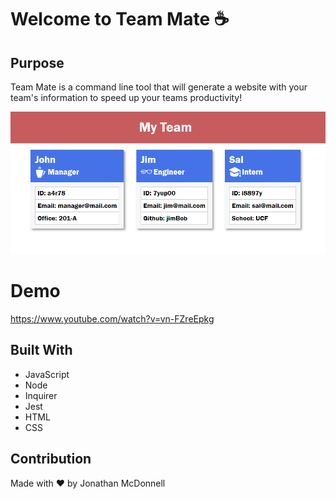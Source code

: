 # Welcome to Team Mate ☕

## Purpose
Team Mate is a command line tool that will generate a website with your team's information to speed up your teams productivity!

![Screenshot](./screenshot.PNG)

# Demo
https://www.youtube.com/watch?v=vn-FZreEpkg

## Built With
* JavaScript
* Node
* Inquirer
* Jest
* HTML
* CSS

## Contribution
Made with ❤️ by Jonathan McDonnell